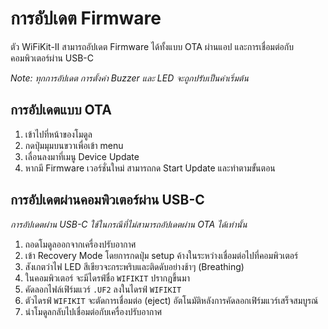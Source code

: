 # การอัปเดต Firmware
ตัว WiFiKit-II สามารถอัปเดต Firmware ได้ทั้งแบบ OTA ผ่านแอป และการเชื่อมต่อกับคอมพิวเตอร์ผ่าน USB-C 

_Note: ทุกการอัปเดต การตั้งค่า Buzzer และ LED จะถูกปรับเป็นค่าเริ่มต้น_

## การอัปเดตแบบ OTA
1. เข้าไปที่หน้าของโมดูล
2. กดปุ่มมุมบนขวาเพื่อเข้า menu
3. เลื่อนลงมาที่เมนู Device Update
4. หากมี Firmware เวอร์ชั่นใหม่ สามารถกด Start Update และทำตามขั้นตอน

## การอัปเดตผ่านคอมพิวเตอร์ผ่าน USB-C 
_การอัปเดตผ่าน USB-C ใช้ในกรณีที่ไม่สามารถอัปเดตผ่าน OTA ได้เท่านั้น_
1. ถอดโมดูลออกจากเครื่องปรับอากาศ
2. เข้า Recovery Mode โดยการกดปุ่ม setup ค้างในระหว่างเชื่อมต่อไปที่คอมพิวเตอร์
3. สังเกตว่าไฟ LED สีเขียวจะกระพริบและติดดับอย่างช้าๆ (Breathing)
4. ในคอมพิวเตอร์ จะมีไดรฟ์ชื่อ `WIFIKIT` ปรากฎขึ้นมา
5. คัดลอกไฟล์เฟิร์มแวร์ `.UF2` ลงในไดรฟ์ `WIFIKIT`
6. ตัวไดรฟ์ `WIFIKIT` จะตัดการเชื่อมต่อ (eject) อัตโนมัติหลังการคัดลอกเฟิร์มแวร์เสร็จสมบูรณ์
7. นำโมดูลกลับไปเชื่อมต่อกับเครื่องปรับอากาศ 
